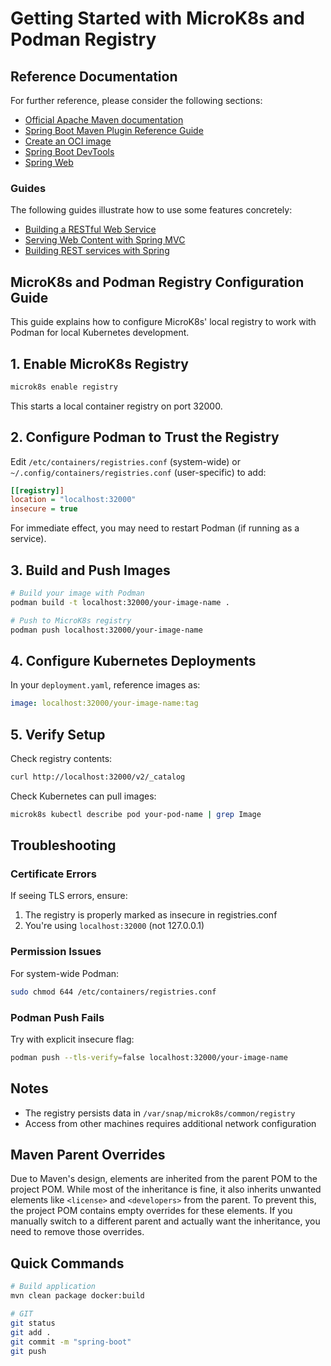 # Getting Started with MicroK8s and Podman Registry

## Reference Documentation
For further reference, please consider the following sections:

* [Official Apache Maven documentation](https://maven.apache.org/guides/index.html)
* [Spring Boot Maven Plugin Reference Guide](https://docs.spring.io/spring-boot/3.4.3/maven-plugin)
* [Create an OCI image](https://docs.spring.io/spring-boot/3.4.3/maven-plugin/build-image.html)
* [Spring Boot DevTools](https://docs.spring.io/spring-boot/3.4.3/reference/using/devtools.html)
* [Spring Web](https://docs.spring.io/spring-boot/3.4.3/reference/web/servlet.html)

### Guides
The following guides illustrate how to use some features concretely:

* [Building a RESTful Web Service](https://spring.io/guides/gs/rest-service/)
* [Serving Web Content with Spring MVC](https://spring.io/guides/gs/serving-web-content/)
* [Building REST services with Spring](https://spring.io/guides/tutorials/rest/)

## MicroK8s and Podman Registry Configuration Guide

This guide explains how to configure MicroK8s' local registry to work with Podman for local Kubernetes development.

## 1. Enable MicroK8s Registry

```bash
microk8s enable registry
```

This starts a local container registry on port 32000.

## 2. Configure Podman to Trust the Registry

Edit `/etc/containers/registries.conf` (system-wide) or `~/.config/containers/registries.conf` (user-specific) to add:

```ini
[[registry]]
location = "localhost:32000"
insecure = true
```

For immediate effect, you may need to restart Podman (if running as a service).

## 3. Build and Push Images

```bash
# Build your image with Podman
podman build -t localhost:32000/your-image-name .

# Push to MicroK8s registry
podman push localhost:32000/your-image-name
```

## 4. Configure Kubernetes Deployments

In your `deployment.yaml`, reference images as:

```yaml
image: localhost:32000/your-image-name:tag
```

## 5. Verify Setup

Check registry contents:
```bash
curl http://localhost:32000/v2/_catalog
```

Check Kubernetes can pull images:
```bash
microk8s kubectl describe pod your-pod-name | grep Image
```

## Troubleshooting

### Certificate Errors
If seeing TLS errors, ensure:
1. The registry is properly marked as insecure in registries.conf
2. You're using `localhost:32000` (not 127.0.0.1)

### Permission Issues
For system-wide Podman:
```bash
sudo chmod 644 /etc/containers/registries.conf
```

### Podman Push Fails
Try with explicit insecure flag:
```bash
podman push --tls-verify=false localhost:32000/your-image-name
```

## Notes
- The registry persists data in `/var/snap/microk8s/common/registry`
- Access from other machines requires additional network configuration

## Maven Parent Overrides

Due to Maven's design, elements are inherited from the parent POM to the project POM.
While most of the inheritance is fine, it also inherits unwanted elements like `<license>` and `<developers>` from the parent.
To prevent this, the project POM contains empty overrides for these elements.
If you manually switch to a different parent and actually want the inheritance, you need to remove those overrides.

## Quick Commands

```bash
# Build application
mvn clean package docker:build

# GIT
git status
git add .
git commit -m "spring-boot"
git push
```
